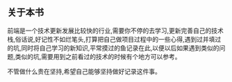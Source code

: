 ## 关于本书
前端是一个技术更新发展比较快的行业,需要你不停的去学习,更新完善自己的技术栈,俗话说,好记性不如烂笔头,打算把自己做项目过程中的一些心得,遇到过并填过的坑,同时将自己学习的新知识,平常摸过的鱼记录在此,以便以后如果遇到类似的问题,类似的坑,需要用到之前看过的技术的时候有个地方可以参考。

不管做什么贵在坚持,希望自己能够坚持做好记录这件事。